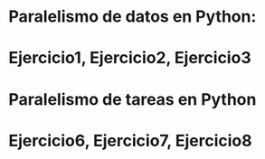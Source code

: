 # Paralelismo de datos en Python:
# Ejercicio1, Ejercicio2, Ejercicio3

# Paralelismo de tareas en Python
# Ejercicio6, Ejercicio7, Ejercicio8
